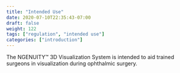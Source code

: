 ```yaml
---
title: "Intended Use"
date: 2020-07-10T22:35:43-07:00
draft: false
weight: 122
tags: ["regulation", "intended use"]
categories: ["introduction"]
---
```


The NGENUITY&trade; 3D Visualization System is intended to aid trained surgeons in visualization during ophthalmic surgery.
